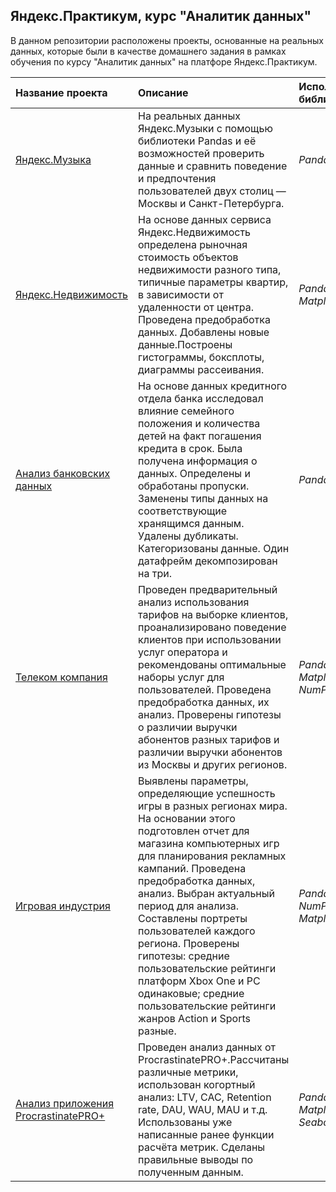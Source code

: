 ## Яндекс.Практикум, курс "Аналитик данных"

В данном репозитории расположены проекты, основанные на реальных данных, которые были в качестве домашнего задания в рамках обучения по курсу "Аналитик данных" на платфоре Яндекс.Практикум.

| Название проекта | Описание | Используемые библиотеки | 
| :---------------------- | :---------------------- | :---------------------- |
|[Яндекс.Музыка](https://github.com/Valeri-Baranova/Yandex.Practicum/blob/main/Yandex.Music/Яндекс.Музыка%20исследование%20поведения%20городов.ipynb) | На реальных данных Яндекс.Музыки c помощью библиотеки Pandas и её возможностей проверить данные и сравнить поведение и предпочтения пользователей двух столиц — Москвы и Санкт-Петербурга.| *Pandas* |
|[Яндекс.Недвижимость](https://github.com/Valeri-Baranova/Yandex.Practicum/blob/main/Yandex.Real%20estate/Яндекс.Недвижимость%20исследование%20объявлений%20о%20продаже%20квартир.ipynb) | На основе данных сервиса Яндекс.Недвижимость определена рыночная стоимость объектов недвижимости разного типа, типичные параметры квартир, в зависимости от удаленности от центра. Проведена предобработка данных. Добавлены новые данные.Построены гистограммы, боксплоты, диаграммы рассеивания.| *Pandas, Matplotlib* |
|[Анализ банковских данных](https://github.com/Valeri-Baranova/Yandex.Practicum/blob/main/Analysis%20of%20bank%20data/Исследование%20надёжности%20заёмщиков.ipynb) | На основе данных кредитного отдела банка исследовал влияние семейного положения и количества детей на факт погашения кредита в срок. Была получена информация о данных. Определены и обработаны пропуски. Заменены типы данных на соответствующие хранящимся данным. Удалены дубликаты. Категоризованы данные. Один датафрейм декомпозирован на три.| *Pandas* |
|[Телеком компания](https://github.com/Valeri-Baranova/Yandex.Practicum/blob/main/Telephone%20companies/Определение%20перспективного%20тарифа%20для%20телеком-компании.ipynb) | Проведен предварительный анализ использования тарифов на выборке клиентов, проанализировано поведение клиентов при использовании услуг оператора и рекомендованы оптимальные наборы услуг для пользователей. Проведена предобработка данных, их анализ. Проверены гипотезы о различии выручки абонентов разных тарифов и различии выручки абонентов из Москвы и других регионов.| *Pandas, Matplotlib, NumPy,SciPy* |
|[Игровая индустрия](https://github.com/Valeri-Baranova/Yandex.Practicum/blob/main/Gamedev/Анализ%20рынка%20компьютерных%20игр.ipynb) |Выявлены параметры, определяющие успешность игры в разных регионах мира. На основании этого подготовлен отчет для магазина компьютерных игр для планирования рекламных кампаний. Проведена предобработка данных, анализ. Выбран актуальный период для анализа. Составлены портреты пользователей каждого региона. Проверены гипотезы: средние пользовательские рейтинги платформ Xbox One и PC одинаковые; средние  пользовательские рейтинги жанров Action и Sports разные.| *Pandas, NumPy, Matplotlib*|
|[Анализ приложения ProcrastinatePRO+](https://github.com/Valeri-Baranova/Yandex.Practicum/blob/main/Gamedev/Анализ%20рынка%20компьютерных%20игр.ipynb)|Проведен анализ данных от ProcrastinatePRO+.Рассчитаны различные метрики, использован когортный анализ: LTV, CAC, Retention rate, DAU, WAU, MAU и т.д. Использованы уже написанные ранее функции расчёта метрик. Сделаны правильные выводы по полученным данным.| *Pandas, Matplotlib, Seaborn* |

